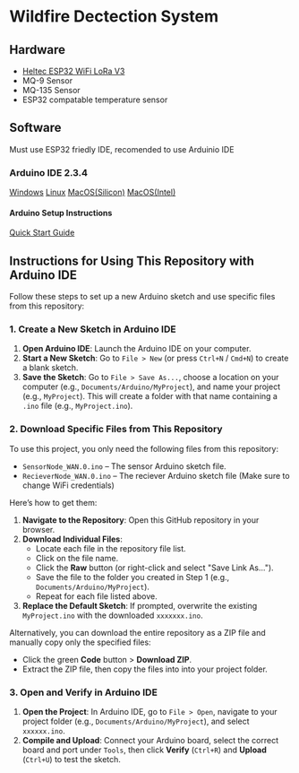# Wildfire Dectection System 

## Hardware
- [Heltec ESP32 WiFi LoRa V3]( https://heltec.org/project/wifi-lora-32-v3/)
- MQ-9 Sensor
- MQ-135 Sensor
- ESP32 compatable temperature sensor 

## Software 
Must use ESP32 friedly IDE, recomended to use Arduinio IDE 
### Arduino IDE 2.3.4
[Windows]( https://downloads.arduino.cc/arduino-ide/arduino-ide_2.3.4_Windows_64bit.exe )
[Linux](https://downloads.arduino.cc/arduino-ide/arduino-ide_2.3.4_Linux_64bit.AppImage)
[MacOS(Silicon)](https://downloads.arduino.cc/arduino-ide/arduino-ide_2.3.4_macOS_arm64.dmg)
[MacOS(Intel)]( https://downloads.arduino.cc/arduino-ide/arduino-ide_2.3.4_macOS_64bit.dmg)

#### Arduino Setup Instructions 
[Quick Start Guide](https://docs.heltec.org/en/node/esp32/esp32_general_docs/quick_start.html)

## Instructions for Using This Repository with Arduino IDE

Follow these steps to set up a new Arduino sketch and use specific files from this repository:

### 1. Create a New Sketch in Arduino IDE
1. **Open Arduino IDE**: Launch the Arduino IDE on your computer.
2. **Start a New Sketch**: Go to `File > New` (or press `Ctrl+N` / `Cmd+N`) to create a blank sketch.
3. **Save the Sketch**: Go to `File > Save As...`, choose a location on your computer (e.g., `Documents/Arduino/MyProject`), and name your project (e.g., `MyProject`). This will create a folder with that name containing a `.ino` file (e.g., `MyProject.ino`).

### 2. Download Specific Files from This Repository
To use this project, you only need the following files from this repository:
- `SensorNode_WAN.0.ino` – The sensor Arduino sketch file.
- `RecieverNode_WAN.0.ino` – The reciever Arduino sketch file (Make sure to change WiFi credentials)

Here’s how to get them:
1. **Navigate to the Repository**: Open this GitHub repository in your browser.
2. **Download Individual Files**:
   - Locate each file in the repository file list.
   - Click on the file name. 
   - Click the **Raw** button (or right-click and select "Save Link As...").
   - Save the file to the folder you created in Step 1 (e.g., `Documents/Arduino/MyProject`).
   - Repeat for each file listed above.
3. **Replace the Default Sketch**: If prompted, overwrite the existing `MyProject.ino` with the downloaded `xxxxxxx.ino`.

Alternatively, you can download the entire repository as a ZIP file and manually copy only the specified files:
- Click the green **Code** button > **Download ZIP**.
- Extract the ZIP file, then copy the files into into your project folder.

### 3. Open and Verify in Arduino IDE
1. **Open the Project**: In Arduino IDE, go to `File > Open`, navigate to your project folder (e.g., `Documents/Arduino/MyProject`), and select `xxxxxx.ino`.
2. **Compile and Upload**: Connect your Arduino board, select the correct board and port under `Tools`, then click **Verify** (`Ctrl+R`) and **Upload** (`Ctrl+U`) to test the sketch.





